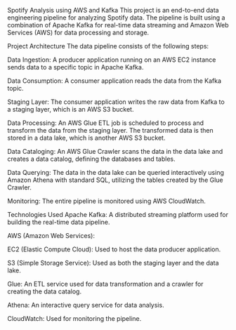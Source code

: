 

Spotify Analysis using AWS and Kafka
This project is an end-to-end data engineering pipeline for analyzing Spotify data. The pipeline is built using a combination of Apache Kafka for real-time data streaming and Amazon Web Services (AWS) for data processing and storage.

Project Architecture
The data pipeline consists of the following steps:

Data Ingestion: A producer application running on an AWS EC2 instance sends data to a specific topic in Apache Kafka.

Data Consumption: A consumer application reads the data from the Kafka topic.

Staging Layer: The consumer application writes the raw data from Kafka to a staging layer, which is an AWS S3 bucket.

Data Processing: An AWS Glue ETL job is scheduled to process and transform the data from the staging layer. The transformed data is then stored in a data lake, which is another AWS S3 bucket.

Data Cataloging: An AWS Glue Crawler scans the data in the data lake and creates a data catalog, defining the databases and tables.

Data Querying: The data in the data lake can be queried interactively using Amazon Athena with standard SQL, utilizing the tables created by the Glue Crawler.

Monitoring: The entire pipeline is monitored using AWS CloudWatch.

Technologies Used
Apache Kafka: A distributed streaming platform used for building the real-time data pipeline.

AWS (Amazon Web Services):

EC2 (Elastic Compute Cloud): Used to host the data producer application.

S3 (Simple Storage Service): Used as both the staging layer and the data lake.

Glue: An ETL service used for data transformation and a crawler for creating the data catalog.

Athena: An interactive query service for data analysis.

CloudWatch: Used for monitoring the pipeline.
